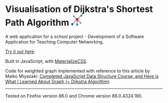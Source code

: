 # Visualisation of Dijkstra's Shortest Path Algorithm  <img src="./img/logo.svg" height="36">

A web application for a school project - Development of a Software Application for Teaching Computer Networking.

[Try it out here](https://tanxh33.github.io/visualise-dijkstra/).

Built in JavaScript, with [MaterializeCSS](https://materializecss.com/).

Code for weighted graph implemented with reference to this article by Maiko Miyazaki: [Completed JavaScript Data Structure Course, and Here is What I Learned About Graph (+ Dijkstra Algorithm)](https://dev.to/maikomiyazaki/completed-javascript-data-structure-course-and-here-is-what-i-learned-about-graph-dijkstra-algorithm-57n8).

---

Tested on Firefox version 86.0 and Chrome version 88.0.4324.190.
